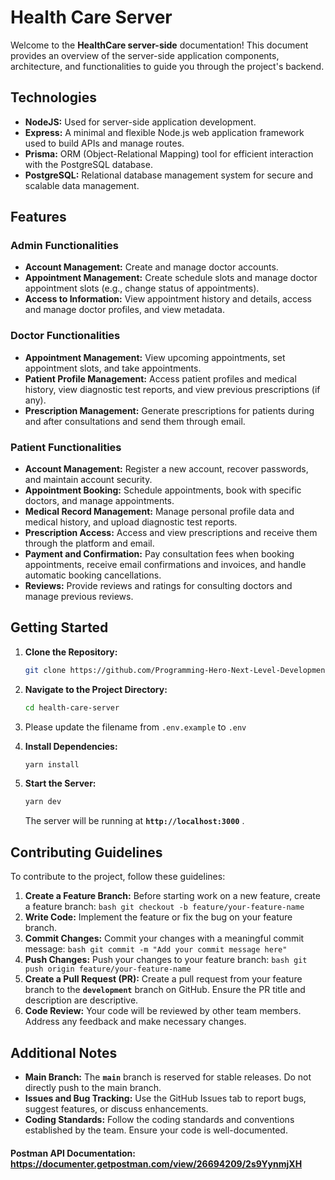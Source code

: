 # **Health Care Server**

Welcome to the **HealthCare server-side** documentation! This document provides an overview of the server-side application components, architecture, and functionalities to guide you through the project's backend.

## Technologies

- **NodeJS:** Used for server-side application development.
- **Express:** A minimal and flexible Node.js web application framework used to build APIs and manage routes.
- **Prisma:** ORM (Object-Relational Mapping) tool for efficient interaction with the PostgreSQL database.
- **PostgreSQL:** Relational database management system for secure and scalable data management.

## Features

### Admin Functionalities

- **Account Management:** Create and manage doctor accounts.
- **Appointment Management:** Create schedule slots and manage doctor appointment slots (e.g., change status of appointments).
- **Access to Information:** View appointment history and details, access and manage doctor profiles, and view metadata.

### Doctor Functionalities

- **Appointment Management:** View upcoming appointments, set appointment slots, and take appointments.
- **Patient Profile Management:** Access patient profiles and medical history, view diagnostic test reports, and view previous prescriptions (if any).
- **Prescription Management:** Generate prescriptions for patients during and after consultations and send them through email.

### Patient Functionalities

- **Account Management:** Register a new account, recover passwords, and maintain account security.
- **Appointment Booking:** Schedule appointments, book with specific doctors, and manage appointments.
- **Medical Record Management:** Manage personal profile data and medical history, and upload diagnostic test reports.
- **Prescription Access:** Access and view prescriptions and receive them through the platform and email.
- **Payment and Confirmation:** Pay consultation fees when booking appointments, receive email confirmations and invoices, and handle automatic booking cancellations.
- **Reviews:** Provide reviews and ratings for consulting doctors and manage previous reviews.

## **Getting Started**

1. **Clone the Repository:**

   ```bash
   git clone https://github.com/Programming-Hero-Next-Level-Development/health-care-server.git
   ```

2. **Navigate to the Project Directory:**

   ```bash
   cd health-care-server
   ```

3. Please update the filename from `.env.example` to `.env`
4. **Install Dependencies:**

   ```bash
   yarn install
   ```

5. **Start the Server:**

   ```bash
   yarn dev
   ```

   The server will be running at **`http://localhost:3000`** .

## **Contributing Guidelines**

To contribute to the project, follow these guidelines:

1.  **Create a Feature Branch:**
    Before starting work on a new feature, create a feature branch:
    `bash
git checkout -b feature/your-feature-name
`
2.  **Write Code:**
    Implement the feature or fix the bug on your feature branch.
3.  **Commit Changes:**
    Commit your changes with a meaningful commit message:
    `bash
git commit -m "Add your commit message here"
`
4.  **Push Changes:**
    Push your changes to your feature branch:
    `bash
git push origin feature/your-feature-name
`
5.  **Create a Pull Request (PR):**
    Create a pull request from your feature branch to the **`development`** branch on GitHub. Ensure the PR title and description are descriptive.
6.  **Code Review:**
    Your code will be reviewed by other team members. Address any feedback and make necessary changes.

## **Additional Notes**

- **Main Branch:**
  The **`main`** branch is reserved for stable releases. Do not directly push to the main branch.
- **Issues and Bug Tracking:**
  Use the GitHub Issues tab to report bugs, suggest features, or discuss enhancements.
- **Coding Standards:**
  Follow the coding standards and conventions established by the team. Ensure your code is well-documented.

#### Postman API Documentation: https://documenter.getpostman.com/view/26694209/2s9YynmjXH
